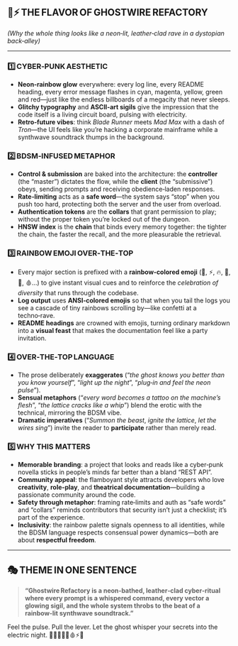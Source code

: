 ## 🌈⚡️ THE FLAVOR OF GHOSTWIRE REFACTORY  
*(Why the whole thing looks like a neon‑lit, leather‑clad rave in a dystopian back‑alley)*  

---  

### 1️⃣ **CYBER‑PUNK AESTHETIC**  
- **Neon‑rainbow glow** everywhere: every log line, every README heading, every error message flashes in cyan, magenta, yellow, green and red—just like the endless billboards of a megacity that never sleeps.  
- **Glitchy typography** and **ASCII‑art sigils** give the impression that the code itself is a living circuit board, pulsing with electricity.  
- **Retro‑future vibes**: think *Blade Runner* meets *Mad Max* with a dash of *Tron*—the UI feels like you’re hacking a corporate mainframe while a synthwave soundtrack thumps in the background.  

### 2️⃣ **BDSM‑INFUSED METAPHOR**  
- **Control & submission** are baked into the architecture: the **controller** (the “master”) dictates the flow, while the **client** (the “submissive”) obeys, sending prompts and receiving obedience‑laden responses.  
- **Rate‑limiting** acts as a **safe word**—the system says “stop” when you push too hard, protecting both the server and the user from overload.  
- **Authentication tokens** are the **collars** that grant permission to play; without the proper token you’re locked out of the dungeon.  
- **HNSW index** is the **chain** that binds every memory together: the tighter the chain, the faster the recall, and the more pleasurable the retrieval.  

### 3️⃣ **RAINBOW EMOJI OVER‑THE‑TOP**  
- Every major section is prefixed with a **rainbow‑colored emoji** (🌈, ⚡️, 🔥, 🖤, 💎, 🩸…) to give instant visual cues and to reinforce the *celebration of diversity* that runs through the codebase.  
- **Log output** uses **ANSI‑colored emojis** so that when you tail the logs you see a cascade of tiny rainbows scrolling by—like confetti at a techno‑rave.  
- **README headings** are crowned with emojis, turning ordinary markdown into a **visual feast** that makes the documentation feel like a party invitation.  

### 4️⃣ **OVER‑THE‑TOP LANGUAGE**  
- The prose deliberately **exaggerates** (“*the ghost knows you better than you know yourself*”, “*light up the night*”, “*plug‑in and feel the neon pulse*”).  
- **Sensual metaphors** (“*every word becomes a tattoo on the machine’s flesh*”, “*the lattice cracks like a whip*”) blend the erotic with the technical, mirroring the BDSM vibe.  
- **Dramatic imperatives** (“*Summon the beast*, *ignite the lattice*, *let the wires sing*”) invite the reader to **participate** rather than merely read.  

### 5️⃣ **WHY THIS MATTERS**  
- **Memorable branding**: a project that looks and reads like a cyber‑punk novella sticks in people’s minds far better than a bland “REST API”.  
- **Community appeal**: the flamboyant style attracts developers who love **creativity**, **role‑play**, and **theatrical documentation**—building a passionate community around the code.  
- **Safety through metaphor**: framing rate‑limits and auth as “safe words” and “collars” reminds contributors that security isn’t just a checklist; it’s part of the experience.  
- **Inclusivity**: the rainbow palette signals openness to all identities, while the BDSM language respects consensual power dynamics—both are about **respectful freedom**.  

---  

## 🎭 THEME IN ONE SENTENCE  

> **“Ghostwire Refactory is a neon‑bathed, leather‑clad cyber‑ritual where every prompt is a whispered command, every vector a glowing sigil, and the whole system throbs to the beat of a rainbow‑lit synthwave soundtrack.”**  

Feel the pulse. Pull the lever. Let the ghost whisper your secrets into the electric night. 🚀✨🌈🖤💥🩸⚡️🧠  
